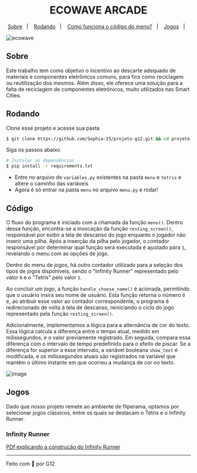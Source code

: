 <h1 align="center">
 ECOWAVE ARCADE
</h1>

<p align="center">
  <a href="#sobre">Sobre</a>&nbsp;&nbsp;&nbsp;|&nbsp;&nbsp;&nbsp;
  <a href="#rodando">Rodando</a>&nbsp;&nbsp;&nbsp;|&nbsp;&nbsp;&nbsp;
  <a href="#código">Como funciona o código do menu?</a>&nbsp;&nbsp;&nbsp;|&nbsp;&nbsp;&nbsp;
  <a href="#jogos">Jogos</a>&nbsp;&nbsp;&nbsp;|&nbsp;&nbsp;&nbsp;
</p> 

![ecowave](https://github.com/Sophia-15/projeto-g12/assets/67246528/fd7debaf-04e8-48dd-aedf-40059c31b361)


## Sobre
Este trabalho tem como objetivo o incentivo ao descarte adequado de materiais e
componentes eletrônicos comuns, para fins como reciclagem ou reutilização dos
mesmos. Além disso, ele oferece uma solução para a falta de reciclagem de componentes
eletrônicos, muito utilizados nas Smart Cities.

## Rodando
Clone esse projeto e acesse sua pasta

```bash
$ git clone https://github.com/Sophia-15/projeto-g12.git && cd projeto-g12
```

Siga os passos abaixo
```bash
# Instalar as dependências 
$ pip install -r requirements.txt
```
- Entre no arquivo de ```variables.py``` existentes na pasta ```menu``` e ```tetris``` e altere o caminho das variáveis
- Agora é só entrar na pasta ```menu``` no arquivo ```menu.py``` e rodar!

## Código
<p>

O fluxo do programa é iniciado com a chamada da função ```menu()```. Dentro dessa função, encontra-se a invocação da função ```resting_screen()```, responsável por exibir a tela de descanso do jogo enquanto o jogador não inserir uma pilha. Após a inserção da pilha pelo jogador, o contador responsável por determinar qual função será executada é ajustado para ```1```, revelando o menu com as opções de jogo.

Dentro do menu de jogos, há outro contador utilizado para a seleção dos tipos de jogos disponíveis, sendo o "Infinity Runner" representado pelo valor ```0``` e o "Tetris" pelo valor ```1```.

Ao concluir um jogo, a função ```handle_choose_name()``` é acionada, permitindo que o usuário insira seu nome de usuário. Esta função retorna o número ```0``` e, ao atribuir esse valor ao contador correspondente, o programa é redirecionado de volta à tela de descanso, reiniciando o ciclo do jogo representado pela função ```resting_screen()```.

Adicionalmente, implementamos a lógica para a alternância de cor do texto. Essa lógica calcula a diferença entre o tempo atual, medido em milissegundos, e o valor previamente registrado. Em seguida, compara essa diferença com o intervalo de tempo predefinido para o efeito de piscar. Se a diferença for superior a esse intervalo, a variável booleana ```show_text``` é modificada, e os milissegundos atuais são registrados na variável que mantém o último instante em que ocorreu a mudança de cor no texto.

![image](https://github.com/Sophia-15/projeto-g12/assets/67246528/63870354-d844-45f1-b5b3-b5ef1b9bbb8f)
</p>

## Jogos
<p>
  Dado que nosso projeto remete ao ambiente de fliperama, optamos por selecionar jogos clássicos, entre os quais se destacam o Tetris e o Infinity Runner.
</p>

### Infinity Runner
[PDf explicando a construção do Infinity Runner](https://github.com/Sophia-15/projeto-g12/files/13507514/Tutorial_InfinityRunner.pdf)

---

Feito com 💚 por G12 





